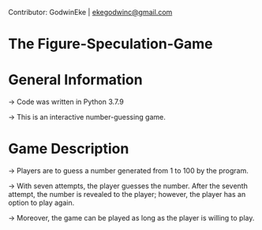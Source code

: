 Contributor: GodwinEke | ekegodwinc@gmail.com
# The Figure-Speculation-Game

General Information
==========================================================


-> Code was written in Python 3.7.9

-> This is an interactive number-guessing game. 

Game Description
==========================================================

-> Players are to guess a number generated from 1 to 100 by the program.

-> With seven attempts, the player guesses the number. 
After the seventh attempt, the number is revealed to the player; however, the player has an option to play again. 

-> Moreover, the game can be played as long as the player is willing to play.  
